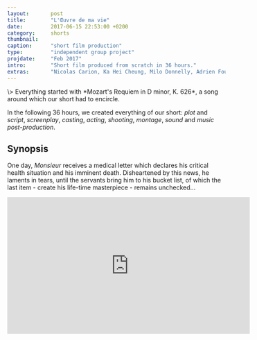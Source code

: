 ```yaml
---
layout:       post
title:        "L'Œuvre de ma vie"
date:         2017-06-15 22:53:00 +0200
category:     shorts
thumbnail:    
caption:      "short film production"
type:         "independent group project"
projdate:     "Feb 2017"
intro:        "Short film produced from scratch in 36 hours."
extras:       "Nicolas Carion, Ka Hei Cheung, Milo Donnelly, Adrien Foutelet, Amélie Josserand, Guilhem Manchon, and Romain Versaevel.</p><p>With the support of <i>Champ Libre</i> association and <i>ensmédia</i>."
---
```



<div class="entry" markdown="1">
\>  
Everything started with *Mozart's Requiem in D minor, K. 626*, a song around which our short had to encircle.

In the following 36 hours, we created everything of our short: *plot* and *script*, *screenplay*, *casting*, *acting*, *shooting*, *montage*, *sound* and *music post-production*. 

## Synopsis
One day, <i>Monsieur</i> receives a medical letter which declares his critical health situation and his imminent death. Disheartened by this news, he laments in tears, until the servants bring him to his bucket list, of which the last item - create his life-time masterpiece - remains unchecked…

</div>

<div class="image entry" markdown="0">
<iframe width="560" height="315" src="https://www.youtube.com/embed/wAw07WYBI6k?rel=0" frameborder="0" allow="autoplay; encrypted-media" allowfullscreen></iframe>
</div>